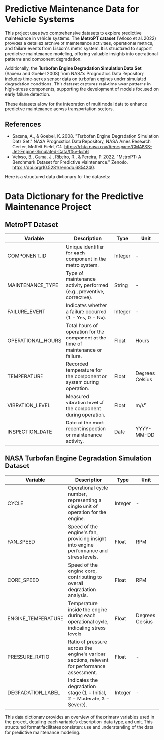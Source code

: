 # Predictive Maintenance Data for Vehicle Systems

This project uses two comprehensive datasets to explore predictive maintenance in vehicle systems. The **MetroPT dataset** (Veloso et al. 2022) provides a detailed archive of maintenance activities, operational metrics, and failure events from Lisbon's metro system. It is structured to support predictive maintenance modeling, offering valuable insights into operational patterns and component degradation.

Additionally, the **Turbofan Engine Degradation Simulation Data Set** (Saxena and Goebel 2008) from NASA’s Prognostics Data Repository includes time-series sensor data on turbofan engines under simulated degradation conditions. This dataset captures real-time wear patterns in high-stress components, supporting the development of models focused on early failure detection.

These datasets allow for the integration of multimodal data to enhance predictive maintenance across transportation sectors.

## References
- Saxena, A., & Goebel, K. 2008. "Turbofan Engine Degradation Simulation Data Set." NASA Prognostics Data Repository, NASA Ames Research Center, Moffett Field, CA. https://data.nasa.gov/Aeorspace/CMAPSS-Jet-Engine-Simulated-Data/ff5v-kuh6
- Veloso, B., Gama, J., Ribeiro, R., & Pereira, P. 2022. "MetroPT: A Benchmark Dataset for Predictive Maintenance." Zenodo. https://doi.org/10.5281/zenodo.6854240.

Here is a structured data dictionary for the datasets:
# Data Dictionary for the Predictive Maintenance Project

## MetroPT Dataset

| **Variable**       | **Description**                                                                                 | **Type**   | **Unit**              |
|--------------------|-------------------------------------------------------------------------------------------------|------------|------------------------|
| COMPONENT_ID       | Unique identifier for each component in the metro system.                                       | Integer    | -                      |
| MAINTENANCE_TYPE   | Type of maintenance activity performed (e.g., preventive, corrective).                          | String     | -                      |
| FAILURE_EVENT      | Indicates whether a failure occurred (1 = Yes, 0 = No).                                         | Integer    | -                      |
| OPERATIONAL_HOURS  | Total hours of operation for the component at the time of maintenance or failure.               | Float      | Hours                  |
| TEMPERATURE        | Recorded temperature for the component or system during operation.                              | Float      | Degrees Celsius        |
| VIBRATION_LEVEL    | Measured vibration level of the component during operation.                                     | Float      | m/s²                   |
| INSPECTION_DATE    | Date of the most recent inspection or maintenance activity.                                     | Date       | YYYY-MM-DD             |

## NASA Turbofan Engine Degradation Simulation Dataset

| **Variable**       | **Description**                                                                                 | **Type**   | **Unit**              |
|--------------------|-------------------------------------------------------------------------------------------------|------------|------------------------|
| CYCLE              | Operational cycle number, representing a single unit of operation for the engine.               | Integer    | -                      |
| FAN_SPEED          | Speed of the engine's fan, providing insight into engine performance and stress levels.         | Float      | RPM                    |
| CORE_SPEED         | Speed of the engine core, contributing to overall degradation analysis.                         | Float      | RPM                    |
| ENGINE_TEMPERATURE | Temperature inside the engine during each operational cycle, indicating stress levels.          | Float      | Degrees Celsius        |
| PRESSURE_RATIO     | Ratio of pressure across the engine's various sections, relevant for performance assessment.    | Float      | -                      |
| DEGRADATION_LABEL  | Indicates the degradation stage (1 = Initial, 2 = Moderate, 3 = Severe).                        | Integer    | -                      |

This data dictionary provides an overview of the primary variables used in the project, detailing each variable’s description, data type, and unit. This structured format facilitates consistent use and understanding of the data for predictive maintenance modeling.
